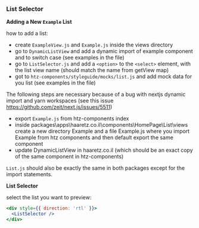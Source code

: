 ### List Selector

**Adding a New `Example` List**

how to add a list:

- create `ExampleView.js` and `Example.js` inside the views directory
- go to `DynamicListView` and add a dynamic import of example component and to switch case (see examples in the file)
- go to `ListSelector.js` and add a `<option>` to the `<select>` element, with the list view name (should match the name from getView map)
- got to `htz-components/styleguide/mocks/list.js` and add mock data for you list (see examples in the file)

The following steps are necessary because of a bug with nextjs dynamic import and yarn workspaces (see this issue https://github.com/zeit/next.js/issues/5511)

- export `Example.js` from htz-components index
- inside packages\apps\haaretz.co.il\components\HomePage\List\views create a new directory Example and a file Example.js where you import Example from htz components and then default export the same component
- update DynamicListView in haaretz.co.il (which should be an exact copy of the same component in htz-components)

`List.js` should also be exactly the same in both packages except for the import statements.

**List Selector**

select the list you want to preview:

```jsx
<div style={{ direction: 'rtl' }}>
  <ListSelector />
</div>
```
